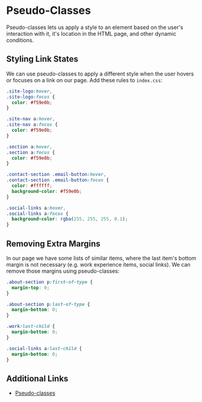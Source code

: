 # Pseudo-Classes

Pseudo-classes lets us apply a style to an element based on the user's interaction with it, it's location in the HTML page, and other dynamic conditions.

## Styling Link States

We can use pseudo-classes to apply a different style when the user hovers or focuses on a link on our page. Add these rules to `index.css`:

```css
.site-logo:hover,
.site-logo:focus {
  color: #f59e0b;
}

.site-nav a:hover,
.site-nav a:focus {
  color: #f59e0b;
}

.section a:hover,
.section a:focus {
  color: #f59e0b;
}

.contact-section .email-button:hover,
.contact-section .email-button:focus {
  color: #ffffff;
  background-color: #f59e0b;
}

.social-links a:hover,
.social-links a:focus {
  background-color: rgba(255, 255, 255, 0.1);
}
```

## Removing Extra Margins

In our page we have some lists of similar items, where the last item's bottom margin is not necessary (e.g. work experience items, social links). We can remove those margins using pseudo-classes:

```css
.about-section p:first-of-type {
  margin-top: 0;
}

.about-section p:last-of-type {
  margin-bottom: 0;
}

.work:last-child {
  margin-bottom: 0;
}

.social-links a:last-child {
  margin-bottom: 0;
}
```

## Additional Links

- [Pseudo-classes](https://developer.mozilla.org/en-US/docs/Web/CSS/Pseudo-classes)
